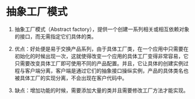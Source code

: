 # 抽象工厂模式

1. 抽象工厂模式（Abstract factory），提供一个创建一系列相关或相互依赖对象的接口，而无需指定它们具体的类。

2. 优点：好处便是易于交换产品系列，由于具体工厂类，在一个应用中只需要在初始化的时候出现一次，这就使得改变一个应用的具体工厂变得非常容易，它只需要改变具体工厂即可使用不同的产品配置。并且，它让具体的创建实例过程与客户端分离，客户端是通过它们的抽象接口操纵实例，产品的具体类名也被具体工厂的实现分离，不会出现在客户代码中。

3. 缺点：增加功能的时候，需要添加大量的类并且需要修改工厂方法才能实现。
